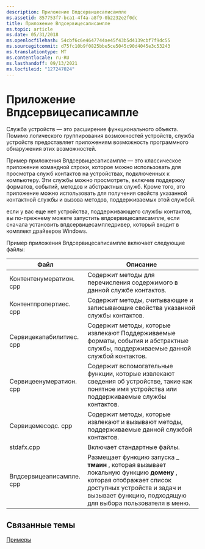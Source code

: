 ```yaml
---
description: Приложение Впдсервицесаписампле
ms.assetid: 857753f7-bca1-4f4a-a8f9-0b2232e2f0dc
title: Приложение Впдсервицесаписампле
ms.topic: article
ms.date: 05/31/2018
ms.openlocfilehash: 54cbf6c6e4647744ae45f43b5d4139cbf7f9dc55
ms.sourcegitcommit: d75fc10b9f0825bbe5ce5045c90d4045e3c53243
ms.translationtype: MT
ms.contentlocale: ru-RU
ms.lasthandoff: 09/13/2021
ms.locfileid: "127247024"
---
```

# <a name="wpdservicesapisample-application"></a>Приложение Впдсервицесаписампле

Служба устройств — это расширение функционального объекта. Помимо логического группирования возможностей устройств, служба устройств предоставляет приложениям возможность программного обнаружения этих возможностей.

Пример приложения Впдсервицесаписампле — это классическое приложение командной строки, которое можно использовать для просмотра служб контактов на устройствах, подключенных к компьютеру. Эти службы можно просмотреть, включив поддержку форматов, событий, методов и абстрактных служб. Кроме того, это приложение можно использовать для получения свойств указанной контактной службы и вызова методов, поддерживаемых этой службой.

если у вас еще нет устройства, поддерживающего службы контактов, вы по-прежнему можете запустить впдсервицесаписампле, если сначала установить впдсервицесампледривер, который входит в комплект драйверов Windows.

Пример приложения Впдсервицесаписампле включает следующие файлы:



| **Файл**                | **Описание**                                                                                                                                                                                           |
|-------------------------|-----------------------------------------------------------------------------------------------------------------------------------------------------------------------------------------------------------|
| Контентенумератион. cpp  | Содержит методы для перечисления содержимого в данной службе контактов.                                                                                                                                  |
| Контентпропертиес. cpp   | Содержит методы, считывающие и записывающие свойства указанной службы контактов.                                                                                                                              |
| Сервицекапабилитиес. cpp | Содержит методы, которые извлекают Поддерживаемые форматы, события и абстрактные службы, поддерживаемые данной службой контактов.                                                                   |
| Сервицеенумератион. cpp  | Содержит вспомогательные функции, которые извлекают сведения об устройстве, такие как понятное имя устройства или поддерживаемые службы контактов.                                                                       |
| Сервицемесодс. cpp      | Содержит методы, которые извлекают и вызывают методы, поддерживаемые данной службой контактов.                                                                                                              |
| stdafx.cpp              | Включает стандартные файлы.                                                                                                                                                                              |
| Впдсервицеаписампле. cpp | Размещает функцию запуска **\_ тмаин** , которая вызывает локальную функцию **домену** , которая отображает список доступных устройств и задач и вызывает функцию, подходящую для выбора пользователя в меню. |



 


## <a name="related-topics"></a>Связанные темы

<dl> <dt>

[Примеры](sample.md)
</dt> </dl>

 

 



